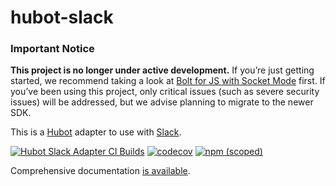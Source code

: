 # hubot-slack

### Important Notice

**This project is no longer under active development.** If you’re just getting started, we recommend taking a look at [Bolt for JS with Socket Mode](https://slack.dev/bolt-js/concepts#socket-mode) first. If you’ve been using this project, only critical issues (such as severe security issues) will be addressed, but we advise planning to migrate to the newer SDK.

This is a [Hubot](http://hubot.github.com/) adapter to use with [Slack](https://slack.com).

[![Hubot Slack Adapter CI Builds](https://github.com/slackapi/hubot-slack/actions/workflows/ci-build.yml/badge.svg)](https://github.com/slackapi/hubot-slack/actions/workflows/ci-build.yml)
[![codecov](https://codecov.io/gh/slackapi/hubot-slack/branch/master/graph/badge.svg)](https://codecov.io/gh/slackapi/hubot-slack)
[![npm (scoped)](https://img.shields.io/npm/v/hubot-slack.svg)](https://www.npmjs.com/package/hubot-slack)

Comprehensive documentation [is available](https://slackapi.github.io/hubot-slack).
